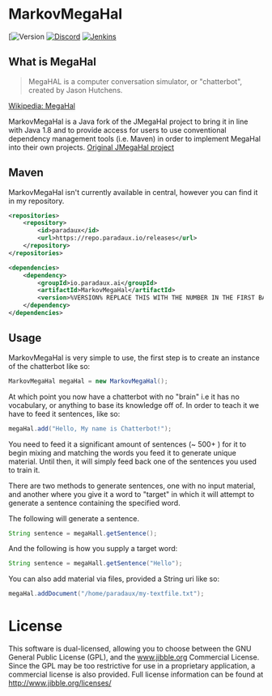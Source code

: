 # MarkovMegaHal

[![Version](https://img.shields.io/badge/version-1.0.0-%2327AA9F)
[![Discord](https://img.shields.io/discord/583254829279739905?label=Support%20Discord%21)](https://paradaux.io/discord)
[![Jenkins](https://img.shields.io/jenkins/build?jobUrl=https%3A%2F%2Fci.paradaux.io%2Fjob%2FMarkovMegaHal%2F)](https://ci.paradaux.io/job/MarkovMegaHal/)

## What is MegaHal

> MegaHAL is a computer conversation simulator, or "chatterbot", created by Jason Hutchens.

[Wikipedia: MegaHal](https://en.wikipedia.org/wiki/MegaHAL)

MarkovMegaHal is a Java fork of the JMegaHal project to bring it in line with Java 1.8 and to provide access for users to use conventional dependency management tools (i.e. Maven) in order to implement MegaHal into their own projects.
[Original JMegaHal project](http://www.jibble.org/jmegahal/)

## Maven

MarkovMegaHal isn't currently available in central, however you can find it in my repository.
```xml
<repositories>
    <repository>
        <id>paradaux</id>
        <url>https://repo.paradaux.io/releases</url>
    </repository>
</repositories>

<dependencies>
    <dependency>
        <groupId>io.paradaux.ai</groupId>
        <artifactId>MarkovMegaHal</artifactId>
        <version>%VERSION% REPLACE THIS WITH THE NUMBER IN THE FIRST BADGE</version>
    </dependency>
</dependencies>
```
## Usage

MarkovMegaHal is very simple to use, the first step is to create an instance of the chatterbot like so:
```java
MarkovMegaHal megaHal = new MarkovMegaHal();
```

At which point you now have a chatterbot with no "brain" i.e it has no vocabulary, or anything to base its knowledge off of. In order to teach it we have to feed it sentences, like so:
```java
megaHal.add("Hello, My name is Chatterbot!");
```

You need to feed it a significant amount of sentences (~ 500+ ) for it to begin mixing and matching the words you feed it to generate unique material. Until then, it will simply feed back one of the sentences you used to train it. 

There are two methods to generate sentences, one with no input material, and another where you give it a word to "target" in which it will attempt to generate a sentence containing the specified word.

The following will generate a sentence.
```java
String sentence = megaHall.getSentence();
```

And the following is how you supply a target word:
```java
String sentence = megaHall.getSentence("Hello");
```

You can also add material via files, provided a String uri like so:

```java
megaHal.addDocument("/home/paradaux/my-textfile.txt");
```

# License
This software is dual-licensed, allowing you to choose between the GNU
General Public License (GPL), and the www.jibble.org Commercial License.
Since the GPL may be too restrictive for use in a proprietary application,
a commercial license is also provided. Full license information can be found at http://www.jibble.org/licenses/
